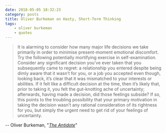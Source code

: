 ```yaml
---
date: 2018-05-05 18:32:23
category: posts
title: Oliver Burkeman on Hasty, Short-Term Thinking
tags:
    - oliver burkeman
    - quotes
---
```


> It is alarming to consider how many major life decisions we take primarily in order to minimise present-moment emotional discomfort. Try the following potentially mortifying exercise in self-examination. Consider any significant decision you’ve ever taken that you subsequently came to regret: a relationship you entered despite being dimly aware that it wasn’t for you, or a job you accepted even though, looking back, it’s clear that it was mismatched to your interests or abilities. If it felt like a difficult decision at the time, then it’s likely that, prior to taking it, you felt the gut-knotting ache of uncertainty; afterwards, having made a decision, did those feelings subside? If so, this points to the troubling possibility that your primary motivation in taking the decision wasn’t any rational consideration of its rightness for you, but simply the urgent need to get rid of your feelings of uncertainty.

-- Oliver Burkeman, "[_The Antidote_](https://www.amazon.com/Antidote-Happiness-People-Positive-Thinking/dp/0865478015)"
